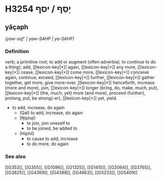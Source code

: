 # H3254 יָסַף / יסף

## yâçaph

_(yaw-saf' | yaw-SAHP | ya-SAHF)_

### Definition

verb; a primitive root; to add or augment (often adverbial, to continue to do a thing); add, [[lexicon-key|×]] again, [[lexicon-key|×]] any more, [[lexicon-key|×]] cease, [[lexicon-key|×]] come more, [[lexicon-key|+]] conceive again, continue, exceed, [[lexicon-key|×]] further, [[lexicon-key|×]] gather together, get more, give more-over, [[lexicon-key|×]] henceforth, increase (more and more), join, [[lexicon-key|×]] longer (bring, do, make, much, put), [[lexicon-key|×]] (the, much, yet) more (and more), proceed (further), prolong, put, be strong(-er), [[lexicon-key|×]] yet, yield.

- to add, increase, do again
    - (Qal) to add, increase, do again
    - (Niphal)
        - to join, join oneself to
        - to be joined, be added to
    - (Hiphil)
        - to cause to add, increase
        - to do more, do again
### See also

[[G353]], [[G355]], [[G1096]], [[G1325]], [[G1410]], [[G2064]], [[G3765]], [[G3825]], [[G4369]], [[G4388]], [[G4863]], [[G5233]], [[G5409]]

